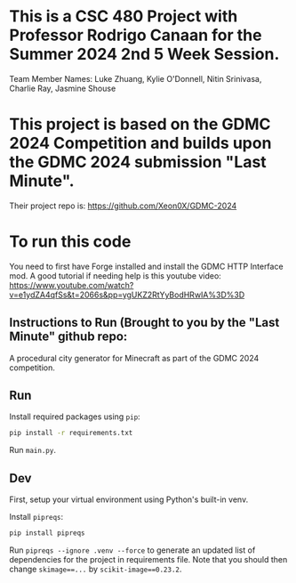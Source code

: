 # This is a CSC 480 Project with Professor Rodrigo Canaan for the Summer 2024 2nd 5 Week Session. 

Team Member Names: Luke Zhuang, Kylie O'Donnell, Nitin Srinivasa, Charlie Ray, Jasmine Shouse

# This project is based on the GDMC 2024 Competition and builds upon the GDMC 2024 submission "Last Minute". 

Their project repo is: https://github.com/Xeon0X/GDMC-2024

# To run this code

You need to first have Forge installed and install the GDMC HTTP Interface mod. A good tutorial if needing help is this youtube video: https://www.youtube.com/watch?v=e1ydZA4qfSs&t=2066s&pp=ygUKZ2RtYyBodHRwIA%3D%3D

## Instructions to Run (Brought to you by the "Last Minute" github repo:
A procedural city generator for Minecraft as part of the GDMC 2024 competition. 

## Run

Install required packages using `pip`:
```bash
pip install -r requirements.txt
```

Run `main.py`.

## Dev 

First, setup your virtual environment using Python's built-in venv.

Install `pipreqs`:
```bash
pip install pipreqs
```

Run `pipreqs --ignore .venv --force` to generate an updated list of dependencies for the project in requirements file. Note that you should then change `skimage==...` by `scikit-image==0.23.2`.
